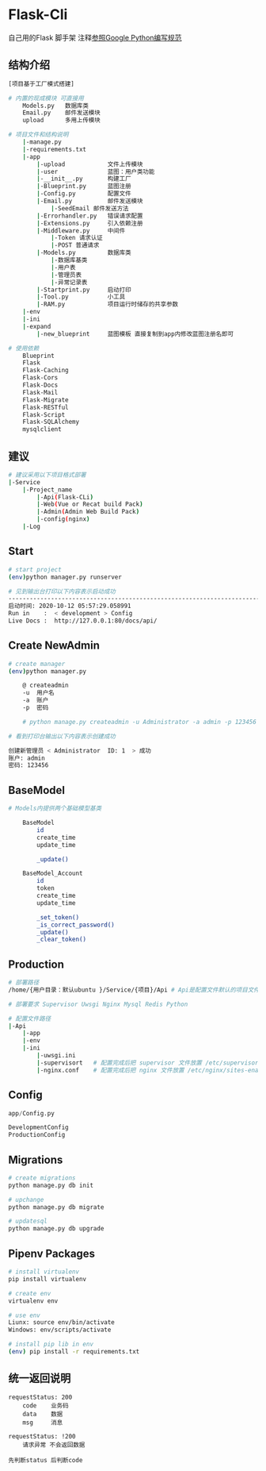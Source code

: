 # Flask-Cli

自己用的Flask 脚手架 注释[参照Google Python编写规范](https://zh-google-styleguide.readthedocs.io/en/latest/google-python-styleguide/python_style_rules/#comments)


## 结构介绍
``` sh
[项目基于工厂模式搭建]

# 内置的现成模块 可直接用
    Models.py   数据库类
    Email.py    邮件发送模块
    upload      多用上传模块

# 项目文件和结构说明
    |-manage.py
    |-requirements.txt
    |-app
        |-upload            文件上传模块
        |-user              蓝图：用户类功能
        |-__init__.py       构建工厂
        |-Blueprint.py      蓝图注册
        |-Config.py         配置文件
        |-Email.py          邮件发送模块
            |-SeedEmail 邮件发送方法
        |-Errorhandler.py   错误请求配置
        |-Extensions.py     引入依赖注册
        |-Middleware.py     中间件
            |-Token 请求认证
            |-POST 普通请求
        |-Models.py         数据库类
            |-数据库基类
            |-用户表
            |-管理员表
            |-异常记录表
        |-Startprint.py     启动打印
        |-Tool.py           小工具
        |-RAM.py            项目运行时储存的共享参数
    |-env
    |-ini
    |-expand
        |-new_blueprint     蓝图模板 直接复制到app内修改蓝图注册名即可

# 使用依赖
    Blueprint
    Flask
    Flask-Caching   
    Flask-Cors      
    Flask-Docs      
    Flask-Mail      
    Flask-Migrate   
    Flask-RESTful   
    Flask-Script    
    Flask-SQLAlchemy
    mysqlclient
```

## 建议
``` sh
# 建议采用以下项目格式部署
|-Service
    |-Project_name
        |-Api(Flask-CLi)
        |-Web(Vue or Recat build Pack)
        |-Admin(Admin Web Build Pack)
        |-config(nginx)
    |-Log
```

## Start
``` sh
# start project
(env)python manager.py runserver

# 见到输出台打印以下内容表示启动成功
---------------------------------------------------------------------------------------------
启动时间: 2020-10-12 05:57:29.058991
Run in    :  < development > Config
Live Docs :  http://127.0.0.1:80/docs/api/
```

## Create NewAdmin
``` sh
# create manager
(env)python manager.py

    @ createadmin
    -u  用户名
    -a  账户
    -p  密码

    # python manage.py createadmin -u Administrator -a admin -p 123456 

# 看到打印台输出以下内容表示创建成功

创建新管理员 < Administrator  ID: 1  > 成功
账户: admin
密码: 123456

```

## BaseModel
``` sh
# Models内提供两个基础模型基类

    BaseModel
        id
        create_time
        update_time

        _update()

    BaseModel_Account
        id
        token
        create_time
        update_time

        _set_token()
        _is_correct_password()
        _update()
        _clear_token()

```

## Production
``` sh
# 部署路径
/home/{用户目录：默认ubuntu }/Service/{项目}/Api # Api是配置文件默认的项目文件夹名

# 部署要求 Supervisor Uwsgi Nginx Mysql Redis Python

# 配置文件路径
|-Api
    |-app
    |-env
    |-ini
        |-uwsgi.ini
        |-supervisort   # 配置完成后把 supervisor 文件放置 /etc/supervisor/conf.d/
        |-nginx.conf    # 配置完成后把 nginx 文件放置 /etc/nginx/sites-enabled/
```

## Config
``` python
app/Config.py

DevelopmentConfig
ProductionConfig
```

## Migrations

``` sh
# create migrations
python manage.py db init

# upchange
python manage.py db migrate

# updatesql
python manage.py db upgrade
```

## Pipenv Packages

``` sh
# install virtualenv
pip install virtualenv

# create env
virtualenv env

# use env
Liunx: source env/bin/activate
Windows: env/scripts/activate

# install pip lib in env
(env) pip install -r requirements.txt
```

## 统一返回说明

    requestStatus: 200
        code    业务码
        data    数据
        msg     消息
    
    requestStatus: !200
        请求异常 不会返回数据

    先判断status 后判断code